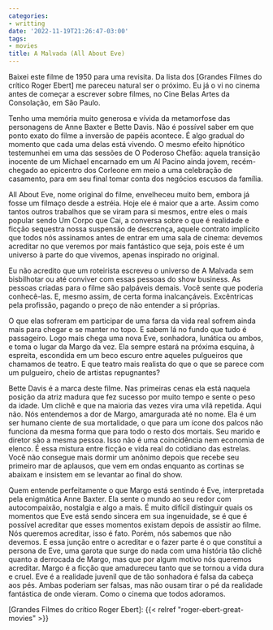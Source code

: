 ```yaml
---
categories:
- writting
date: '2022-11-19T21:26:47-03:00'
tags:
- movies
title: A Malvada (All About Eve)
---
```


Baixei este filme de 1950 para uma revisita. Da lista dos [Grandes Filmes do crítico Roger Ebert] me pareceu natural ser o próximo. Eu já o vi no cinema antes de começar a escrever sobre filmes, no Cine Belas Artes da Consolação, em São Paulo.

Tenho uma memória muito generosa e vívida da metamorfose das personagens de Anne Baxter e Bette Davis. Não é possível saber em que ponto exato do filme a inversão de papéis acontece. É algo gradual do momento que cada uma delas está vivendo. O mesmo efeito hipnótico testemunhei em uma das sessões de O Poderoso Chefão: aquela transição inocente de um Michael encarnado em um Al Pacino ainda jovem, recém-chegado ao epicentro dos Corleone em meio a uma celebração de casamento, para em seu final tomar conta dos negócios escusos da família.

All About Eve, nome original do filme, envelheceu muito bem, embora já fosse um filmaço desde a estréia. Hoje ele é maior que a arte. Assim como tantos outros trabalhos que se viram para si mesmos, entre eles o mais popular sendo Um Corpo que Cai, a conversa sobre o que é realidade e ficção sequestra nossa suspensão de descrença, aquele contrato implícito que todos nós assinamos antes de entrar em uma sala de cinema: devemos acreditar no que veremos por mais fantástico que seja, pois este é um universo à parte do que vivemos, apenas inspirado no original.

Eu não acredito que um roteirista escreveu o universo de A Malvada sem bisbilhotar ou até conviver com essas pessoas do show business. As pessoas criadas para o filme são palpáveis demais. Você sente que poderia conhecê-las. E, mesmo assim, de certa forma inalcançáveis. Excêntricas pela profissão, pagando o preço de não entender a si próprias.

O que elas sofreram em participar de uma farsa da vida real sofrem ainda mais para chegar e se manter no topo. E sabem lá no fundo que tudo é passageiro. Logo mais chega uma nova Eve, sonhadora, lunática ou ambos, e toma o lugar da Margo da vez. Ela sempre estará na próxima esquina, à espreita, escondida em um beco escuro entre aqueles pulgueiros que chamamos de teatro. E que teatro mais realista do que o que se parece com um pulgueiro, cheio de artistas repugnantes?

Bette Davis é a marca deste filme. Nas primeiras cenas ela está naquela posição da atriz madura que fez sucesso por muito tempo e sente o peso da idade. Um clichê e que na maioria das vezes vira uma vilã repetida. Aqui não. Nós entendemos a dor de Margo, amargurada até no nome. Ela é um ser humano ciente de sua mortalidade, o que para um ícone dos palcos não funciona da mesma forma que para todo o resto dos mortais. Seu marido e diretor são a mesma pessoa. Isso não é uma coincidência nem economia de elenco. É essa mistura entre ficção e vida real do cotidiano das estrelas. Você não consegue mais dormir um anônimo depois que recebe seu primeiro mar de aplausos, que vem em ondas enquanto as cortinas se abaixam e insistem em se levantar ao final do show.

Quem entende perfeitamente o que Margo está sentindo é Eve, interpretada pela enigmática Anne Baxter. Ela sente o mundo ao seu redor com autocompaixão, nostalgia e algo a mais. É muito difícil distinguir quais os momentos que Eve está sendo sincera em sua ingenuidade, se é que é possível acreditar que esses momentos existam depois de assistir ao filme. Nós queremos acreditar, isso é fato. Porém, nós sabemos que não devemos. E essa junção entre o acreditar e o fazer parte é o que constitui a persona de Eve, uma garota que surge do nada com uma história tão clichê quanto a derrocada de Margo, mas que por algum motivo nós queremos acreditar. Margo é a ficção que amadureceu tanto que se tornou a vida dura e cruel. Eve é a realidade juvenil que de tão sonhadora é falsa da cabeça aos pés. Ambas poderiam ser falsas, mas não ousam tirar o pé da realidade fantástica de onde vieram. Como o cinema que todos adoramos.

[Grandes Filmes do crítico Roger Ebert]: {{< relref "roger-ebert-great-movies" >}}

